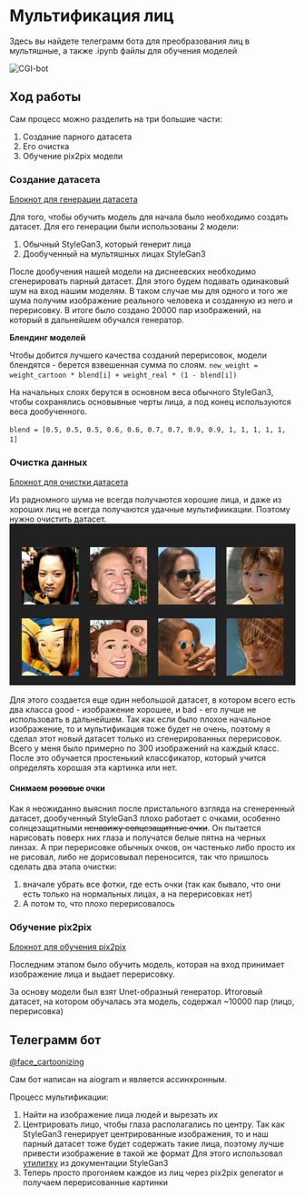 # Мультификация лиц
Здесь вы найдете телеграмм бота для преобразования лиц в мультяшные, а также .ipynb файлы для обучения моделей

![CGI-bot](https://user-images.githubusercontent.com/44319901/187235613-cc133f27-c9be-4058-96a3-56dc76cccbfd.jpg)


## Ход работы
Сам процесс можно разделить на три большие части:
1) Создание парного датасета
2) Его очистка
3) Обучение pix2pix модели

### Создание датасета
[Блокнот для генерации датасета](./notebooks/Generate_dataset.ipynb)

Для того, чтобы обучить модель для начала было необходимо создать датасет.
Для его генерации были использованы 2 модели:

1) Обычный StyleGan3, который генерит лица
2) Дообученный на мультяшных лицах StyleGan3

После дообучения нашей модели на диснеевских необходимо сгенерировать парный датасет.
Для этого будем подавать одинаковый шум на вход нашим моделям. В таком случае мы для одного и того же шума 
получим изображение реального человека и созданную из него и перерисовку. В итоге было создано 20000 пар изображений,
на который в дальнейшем обучался генератор.

**Блендинг моделей**

Чтобы добится лучшего качества созданий перерисовок, модели блендятся - берется взвешенная сумма по слоям.
`new_weight = weight_cartoon * blend[i] + weight_real * (1 - blend[i])`

На начальных слоях берутся в основном веса обычного StyleGan3, чтобы сохранялись основывные черты лица, а под конец 
используются веса дообученного.

`blend = [0.5, 0.5, 0.5, 0.6, 0.6, 0.7, 0.7, 0.9, 0.9, 1, 1, 1, 1, 1, 1]`

### Очистка данных
[Блокнот для очистки датасета](./notebooks/Clear_face_cartonizing_dataset.ipynb)


Из радномного шума не всегда получаются хорошие лица, и даже из хороших лиц не всегда получаются удачные мультифиикации.
Поэтому нужно очистить датасет. 
![plot](./photos/bad_generation.jpg)

Для этого создается еще один небольшой датасет, в котором всего есть два класса good - изображение хорошее, и bad - его лучше 
не использовать в дальнейшем. Так как если было плохое начальное изображение, то и мультификация тоже будет не очень, поэтому я сделал этот новый датасет только из 
сгенерированных перерисовок. Всего у меня было примерно по 300 изображений на каждый класс. После это обучается простенький классфикатор, который
учится определять хорошая эта картинка или нет.

#### Снимаем ~~розовые~~ очки
Как я неожиданно выяснил после пристального взгляда на сгенеренный датасет, дообученный StyleGan3 плохо работает с очками, особенно солнцезащитными
~~ненавижу солцезащитные очки~~. Он пытается нарисовать поверх них глаза и получатся белые пятна на черных линзах. А при перерисовке обычных очков, он частенько
либо просто их не рисовал, либо не дорисовывал переносится, так что пришлось сделать два этапа очистки: 
1) вначале убрать все фотки, где есть очки (так как бывало, что они есть только на 
нормальных лицах, а на перерисовках нет)
2) А потом то, что плохо перерисовалось

### Обучение pix2pix
[Блокнот для обучения pix2pix](./notebooks/Face_cartoonizing.ipynb)


Последним этапом было обучить модель, которая на вход принимает изображение лица и выдает перерисовку.

За основу модели был взят Unet-образный генератор. Итоговый датасет, на котором обучалась эта модель, содержал ~10000 пар (лицо, перерисовка)

## Телеграмм бот
[@face_cartoonizing](https://t.me/face_cartoonizing_bot)

Сам бот написан на aiogram и является ассинхронным. 

Процесс мультификации:
1) Найти на изображение лица людей и вырезать их
2) Центрировать лицо, чтобы глаза располагались по центру. Так как StyleGan3 генерирует центрированные изображения, 
то и наш парный датасет тоже будет содержать такие лица, поэтому лучше привести изображение в такой же формат
Для этого использовал [утилитку](./face_aligner.py) из документации StyleGan3
3) Теперь просто прогоняем каждое из лиц через pix2pix generator и получаем перерисованные картинки

